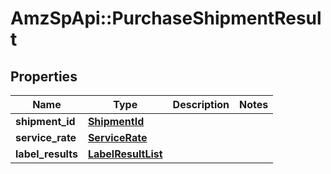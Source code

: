# AmzSpApi::PurchaseShipmentResult

## Properties
Name | Type | Description | Notes
------------ | ------------- | ------------- | -------------
**shipment_id** | [**ShipmentId**](ShipmentId.md) |  | 
**service_rate** | [**ServiceRate**](ServiceRate.md) |  | 
**label_results** | [**LabelResultList**](LabelResultList.md) |  | 

